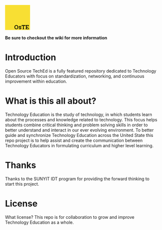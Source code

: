 <img src="https://github.com/avertucci/Open-Source-TechEd/blob/master/Images/logo-small.png?raw=true" alt="Open Source TechEd" title="Open Source Technology Education" />

**Be sure to checkout the wiki for more information**

# Introduction

Open Source TechEd is a fully featured repository dedicated to Technology Educators with focus on standardization, networking, and continuous improvement within education.

# What is this all about?

Technology Education is the study of technology, in which students learn about the processes and knowledge related to technology. This focus helps students combine critical thinking and problem solving skills in order to better understand and interact in our ever evolving environment. To better guide and synchronize Technology Education across the United State this repo project is to help assist and create the communication between Technology Educators in formulating curriculum and higher level learning.

# Thanks

Thanks to the SUNYIT IDT program for providing the forward thinking to start this project.

# License

What license? This repo is for collaboration to grow and improve Technology Education as a whole.
